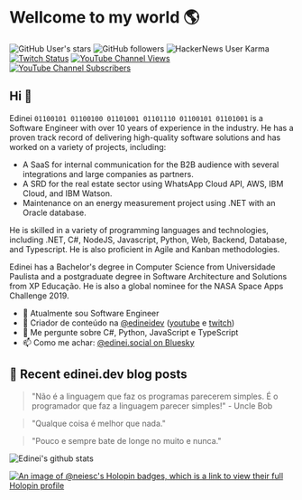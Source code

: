 # Wellcome to my world 🌎

![GitHub User's stars](https://img.shields.io/github/stars/neiesc?logo=github&style=for-the-badge)
![GitHub followers](https://img.shields.io/github/followers/neiesc?logo=github&style=for-the-badge)
![HackerNews User Karma](https://img.shields.io/hackernews/user-karma/neiesc?logo=ycombinator&style=for-the-badge)
[![Twitch Status](https://img.shields.io/twitch/status/edineidev?style=for-the-badge&logo=twitch)](https://twitch.tv/edineidev)
[
![YouTube Channel Views](https://img.shields.io/youtube/channel/views/UCkSe6llMT88LqEGrMROSUbA?style=for-the-badge&logo=youtube)
![YouTube Channel Subscribers](https://img.shields.io/youtube/channel/subscribers/UCkSe6llMT88LqEGrMROSUbA?style=for-the-badge&logo=youtube)
](https://www.youtube.com/@edineidev)

## Hi 👋

Edinei `01100101 01100100 01101001 01101110 01100101 01101001` is a Software Engineer with over 10 years of experience
in the industry. He has a proven track record of delivering high-quality software solutions and has worked on a variety
of projects, including:

- A SaaS for internal communication for the B2B audience with several integrations and large companies as partners.
- A SRD for the real estate sector using WhatsApp Cloud API, AWS, IBM Cloud, and IBM Watson.
- Maintenance on an energy measurement project using .NET with an Oracle database.

He is skilled in a variety of programming languages and technologies, including .NET, C#, NodeJS, Javascript, Python,
Web, Backend, Database, and Typescript. He is also proficient in Agile and Kanban methodologies.

Edinei has a Bachelor's degree in Computer Science from Universidade Paulista and a postgraduate degree in Software
Architecture and Solutions from XP Educação. He is also a global nominee for the NASA Space Apps Challenge 2019.

- 🔭 Atualmente sou Software Engineer
- 🔴 Criador de conteúdo
  na [@edineidev](https://github.com/edineidev) ([youtube](https://www.youtube.com/channel/UCkSe6llMT88LqEGrMROSUbA)
  e [twitch](http://twitch.tv/edineidev))
- 💬 Me pergunte sobre C#, Python, JavaScript e TypeScript
- 📫 Como me achar: [@edinei.social on Bluesky](https://bsky.app/profile/edinei.social)

## 📗 Recent edinei.dev blog posts

<!--START_SECTION:feed-->
<!--END_SECTION:feed-->

> "Não é a linguagem que faz os programas parecerem simples. É o programador que faz a linguagem parecer simples!" -
> Uncle Bob

> "Qualque coisa é melhor que nada."

> "Pouco e sempre bate de longe no muito e nunca."

![Edinei's github stats](https://github-readme-stats.vercel.app/api?username=neiesc&show_icons=true&count_private=true&theme=dracula)

[![An image of @neiesc's Holopin badges, which is a link to view their full Holopin profile](https://holopin.me/neiesc)](https://holopin.io/@neiesc)
